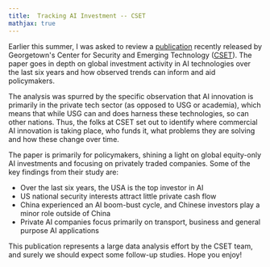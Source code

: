 ```yaml
---
title:  Tracking AI Investment -- CSET
mathjax: true
---
```


Earlier this summer, I was asked to review a [publication](https://cset.georgetown.edu/publication/tracking-ai-investment/)
recently released by Georgetown's Center for Security and Emerging Technology ([CSET](https://cset.georgetown.edu/)).
The paper goes in depth on global investment activity in AI technologies over the last six years
and how observed trends can inform and aid policymakers.

The analysis was spurred by the specific observation that AI innovation is primarily in the private tech sector (as opposed to USG or academia),
which means that while USG can and does harness these technologies, so can other nations.
Thus, the folks at CSET set out to identify where commercial AI innovation is taking place, who funds it, what problems they are solving and how
these change over time.

The paper is primarily for policymakers, shining a light on global equity-only AI investments and focusing on privately traded companies.
Some of the key findings from their study are:
- Over the last six years, the USA is the top investor in AI
- US national security interests attract little private cash flow
- China experienced an AI boom-bust cycle, and Chinese investors play a minor role outside of China
- Private AI companies focus primarily on transport, business and general purpose AI applications

This publication represents a large data analysis effort by the CSET team, and surely we should expect some follow-up studies.
Hope you enjoy!
